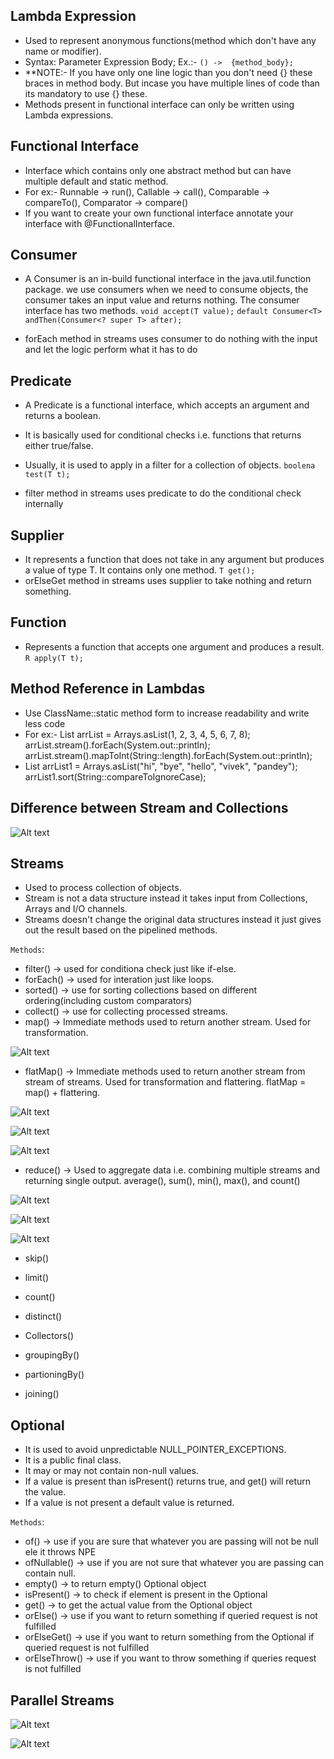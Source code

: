 ## Lambda Expression
- Used to represent anonymous functions(method which don't have any name or modifier).
- Syntax: Parameter Expression  Body;
Ex.:- `() ->  {method_body};`
- **NOTE:- If you have only one line logic than you don't need {} these braces in method body. But incase you have multiple lines of code than its mandatory to use {} these.
- Methods present in functional interface can only be written using Lambda expressions.



##  Functional Interface
- Interface which contains only one abstract method but can have multiple default and static method.
- For ex:- Runnable ->  run(), Callable ->  call(), Comparable  ->  compareTo(), Comparator ->  compare()
- If you want to create your own functional interface annotate your interface with @FunctionalInterface.

## Consumer
- A Consumer is an in-build functional interface in the java.util.function package. we use consumers when we need to consume objects, the consumer takes an input value and returns nothing. The consumer interface has two methods.
`void accept(T value);`
`default Consumer<T> andThen(Consumer<? super T> after);`

- forEach method in streams uses consumer to do nothing with the input and let the logic perform what it has to do

## Predicate
- A Predicate is a functional interface, which accepts an argument and returns a boolean. 
- It is basically used for conditional checks i.e. functions that returns either true/false.
- Usually, it is used to apply in a filter for a collection of objects.
`boolena test(T t);`

- filter method in streams uses predicate to do the conditional check internally

## Supplier
- It represents a function that does not take in any argument but produces a value of type T. It contains only one method.
`T get();`
- orElseGet method in streams uses supplier to take nothing and return something.

## Function
- Represents a function that accepts one argument and produces a result.
`R apply(T t);`


## Method Reference in Lambdas
- Use ClassName::static method form to increase readability and write less code
- For ex:- List<Integer> arrList = Arrays.asList(1, 2, 3, 4, 5, 6, 7, 8);
arrList.stream().forEach(System.out::println);
arrList.stream().mapToInt(String::length).forEach(System.out::println);
- List<String> arrList1 = Arrays.asList("hi", "bye", "hello", "vivek", "pandey");
arrList1.sort(String::compareToIgnoreCase);

## Difference between Stream and Collections

![Alt text](image-10.png)


## Streams
- Used to process collection of objects.
- Stream is not a data structure instead it takes input from Collections, Arrays and I/O channels.
- Streams doesn't change the original data structures instead it just gives out the result based on the pipelined methods.

`Methods`:
- filter()  -> used for conditiona check just like if-else.
- forEach() -> used for interation just like loops.
- sorted()  -> use for sorting collections based on different ordering(including custom comparators)
- collect() -> use for collecting processed streams.
- map()     -> Immediate methods used to return another stream. Used for transformation. 

![Alt text](<image.png>)

- flatMap() -> Immediate methods used to return another stream from stream of streams. Used for transformation and flattering. flatMap = map() + flattering.

![Alt text](image-2.png)

![Alt text](image-3.png)

![Alt text](image-4.png)


- reduce() -> Used to aggregate data i.e. combining multiple streams and returning single output.
            average(), sum(), min(), max(), and count()

![Alt text](image-5.png)

![Alt text](image-6.png)

![Alt text](image-7.png)

- skip()

- limit()

- count()

- distinct()

- Collectors()

- groupingBy()

- partioningBy()

- joining()



## Optional
- It is used to avoid unpredictable NULL_POINTER_EXCEPTIONS.
- It is a public final class.
- It may or may not contain non-null values.
- If a value is present than isPresent() returns true, and get() will return the value.
- If a value is not present a default value is returned.

`Methods`:
- of()          -> use if you are sure that whatever you are passing will not be null ele it throws NPE
- ofNullable()  -> use if you are not sure that whatever you are passing can contain null.
- empty()       -> to return empty() Optional object
- isPresent()   -> to check if element is present in the Optional
- get()         -> to get the actual value from the Optional object
- orElse()      -> use if you want to return something if queried request is not fulfilled
- orElseGet()   -> use if you want to return something from the Optional if queried request is not fulfilled
- orElseThrow() -> use if you want to throw something if queries request is not fulfilled


## Parallel Streams

![Alt text](image-8.png)

![Alt text](image-9.png)


